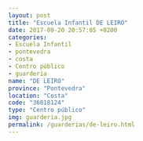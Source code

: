 ```yaml
---
layout: post
title: "Escuela Infantil DE LEIRO"
date: 2017-09-20 20:57:05 +0200
categories:
- Escuela Infantil
- pontevedra
- costa
- Centro público
- guarderia
name: "DE LEIRO"
province: "Pontevedra"
location: "Costa"
code: "36018124"
type: "Centro público"
img: guarderia.jpg
permalink: /guarderias/de-leiro.html
---
```

